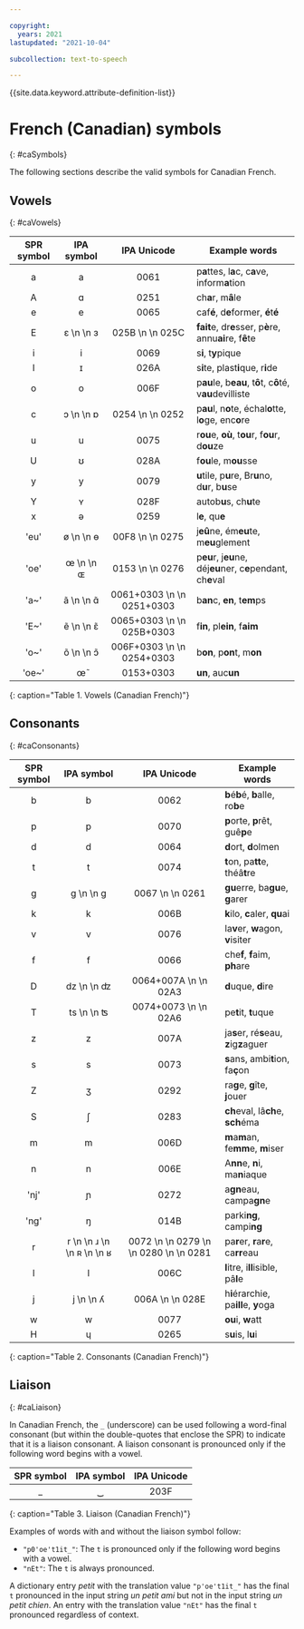 ```yaml
---

copyright:
  years: 2021
lastupdated: "2021-10-04"

subcollection: text-to-speech

---
```


{{site.data.keyword.attribute-definition-list}}

# French (Canadian) symbols
{: #caSymbols}

The following sections describe the valid symbols for Canadian French.

## Vowels
{: #caVowels}

| SPR symbol | IPA symbol | IPA Unicode | Example words |
|:----------:|:----------:|:-----------:|---------------|
| a | a | 0061 | p**a**ttes, l**a**c, c**a**ve, inform**a**tion |
| A | &#593; | 0251 | ch**a**r, m**â**le |
| e | e | 0065 | caf**é**, d**e**former, **é**t**é** |
| E | &#603;  \n   \n &#604; | 025B  \n   \n 025C | **fait**e, dr**e**sser, p**è**re, annu**ai**re, f**ê**te |
| i | i | 0069 | s**i**, t**y**pique |
| I | &#618; | 026A | s**i**te, plast**i**que, r**i**de |
| o | o | 006F | p**au**le, b**eau**, t**ô**t, c**ô**té, v**au**devilliste |
| c | &#596;  \n   \n &#594; | 0254  \n   \n 0252 | p**au**l, n**o**te, échal**o**tte, l**o**ge, enc**o**re |
| u | u | 0075 | r**ou**e, **où**, t**ou**r, f**ou**r, d**ou**ze |
| U | &#650; | 028A | f**ou**le, m**ou**sse |
| y | y | 0079 | **u**tile, p**u**re, Br**u**no, d**u**r, b**u**se |
| Y | &#655; | 028F | autob**u**s, ch**u**te |
| x | &#601; | 0259 | l**e**, qu**e** |
| 'eu' | &#248;  \n   \n &#629; | 00F8  \n   \n 0275 | j**eû**ne, ém**eu**te, m**eu**glement |
| 'oe' | &#339;  \n   \n &#630; | 0153  \n   \n 0276 | p**eu**r, j**eu**ne, déj**eu**ner, c**e**pendant, ch**e**val |
| 'a~' | &#97;&#771;  \n   \n &#593;&#771; | 0061+0303  \n   \n 0251+0303 | b**an**c, **en**, t**em**ps |
| 'E~' | &#101;&#771;  \n   \n &#603;&#771; | 0065+0303  \n   \n 025B+0303 | f**in**, pl**ein**, f**aim** |
| 'o~' | &#111;&#771;  \n   \n &#596;&#771; | 006F+0303  \n   \n 0254+0303 | b**on**, p**on**t, m**on** |
| 'oe~' | &#339;&#771; | 0153+0303 | **un**, auc**un** |
{: caption="Table 1. Vowels (Canadian French)"}

## Consonants
{: #caConsonants}

| SPR symbol | IPA symbol | IPA Unicode | Example words |
|:----------:|:----------:|:-----------:|---------------|
| b | b | 0062 | **b**é**b**é, **b**alle, ro**b**e |
| p | p | 0070 | **p**orte, **p**rêt, guê**p**e |
| d | d | 0064 | **d**ort, **d**olmen |
| t | t | 0074 | **t**on, pa**tt**e, théâ**t**re |
| g | g  \n   \n &#609; | 0067  \n   \n 0261 | **gu**erre, ba**gu**e, **g**arer |
| k | k | 006B | **k**ilo, **c**aler, **qu**ai |
| v | v | 0076 | la**v**er, **w**agon, **v**isiter |
| f | f | 0066 | che**f**, **f**aim, **ph**are |
| D | &#100;&#122;  \n   \n &#675; | 0064+007A  \n   \n 02A3 | **d**uque, **d**ire |
| T | &#116;&#115;  \n   \n &#678; | 0074+0073  \n   \n 02A6 | pe**t**it, **t**uque |
| z | z | 007A | ja**s**er, ré**s**eau, **z**ig**z**aguer |
| s | s | 0073 | **s**ans, ambi**t**ion, fa**ç**on |
| Z | &#658; | 0292 | ra**g**e, **g**îte, **j**ouer |
| S | &#643; | 0283 | **ch**eval, lâ**ch**e, **sch**éma |
| m | m | 006D | **m**a**m**an, fe**mm**e, **m**iser |
| n | n | 006E | A**nn**e, **n**i, ma**n**iaque |
| 'nj' | &#626; | 0272 | a**gn**eau, campa**gn**e |
| 'ng' | &#331; | 014B | parki**ng**, campi**ng** |
| r | r  \n   \n &#633;  \n   \n &#640;  \n   \n &#641; | 0072  \n   \n 0279  \n   \n 0280  \n   \n 0281 | pa**r**er, **r**a**r**e, ca**rr**eau |
| l | l | 006C | **l**itre, i**ll**isible, pâ**l**e |
| j | j  \n   \n &#654; | 006A  \n   \n 028E | h**i**érarchie, pa**ill**e, **y**oga |
| w | w | 0077 | **ou**i, **w**att |
| H | &#613; | 0265 | s**u**is, l**u**i |
{: caption="Table 2. Consonants (Canadian French)"}

## Liaison
{: #caLiaison}

In Canadian French, the `_` (underscore) can be used following a word-final consonant (but within the double-quotes that enclose the SPR) to indicate that it is a liaison consonant. A liaison consonant is pronounced only if the following word begins with a vowel.

| SPR symbol | IPA symbol | IPA Unicode |
|:----------:|:----------:|:-----------:|
| _ | &#8255; | 203F |
{: caption="Table 3. Liaison (Canadian French)"}

Examples of words with and without the liaison symbol follow:

-   `"p0'oe't1it_"`: The `t` is pronounced only if the following word begins with a vowel.
-   `"nEt"`: The `t` is always pronounced.

A dictionary entry *petit* with the translation value `"p'oe't1it_"` has the final `t` pronounced in the input string *un petit ami* but not in the input string *un petit chien*. An entry with the translation value `"nEt"` has the final `t` pronounced regardless of context.
